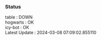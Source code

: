 ### Status


table : DOWN  
hogwarts : OK  
icy-bot : OK  
Latest Update : 2024-03-08 07:09:02.855110
